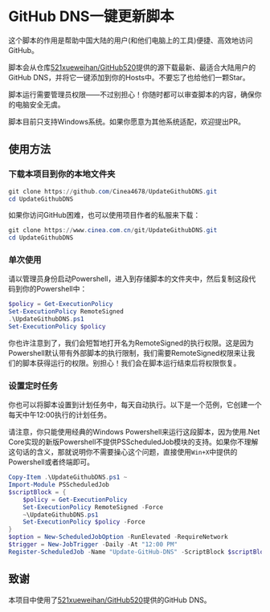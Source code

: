 # GitHub DNS一键更新脚本

这个脚本的作用是帮助中国大陆的用户(和他们电脑上的工具)便捷、高效地访问GitHub。

脚本会从仓库[521xueweihan/GitHub520](https://github.com/521xueweihan/GitHub520)提供的源下载最新、最适合大陆用户的GitHub DNS，并将它一键添加到你的Hosts中。不要忘了也给他们一颗Star。

脚本运行需要管理员权限——不过别担心！你随时都可以审查脚本的内容，确保你的电脑安全无虞。

脚本目前只支持Windows系统。如果你愿意为其他系统适配，欢迎提出PR。

## 使用方法

### 下载本项目到你的本地文件夹

```powershell
git clone https://github.com/Cinea4678/UpdateGithubDNS.git
cd UpdateGithubDNS
```

如果你访问GitHub困难，也可以使用项目作者的私服来下载：

```powershell
git clone https://www.cinea.com.cn/git/UpdateGithubDNS.git
cd UpdateGithubDNS
```

### 单次使用

请以管理员身份启动Powershell，进入到存储脚本的文件夹中，然后复制这段代码到你的Powershell中：

```powershell
$policy = Get-ExecutionPolicy
Set-ExecutionPolicy RemoteSigned
.\UpdateGithubDNS.ps1
Set-ExecutionPolicy $policy
```

你也许注意到了，我们会短暂地打开名为RemoteSigned的执行权限。这是因为Powershell默认带有外部脚本的执行限制，我们需要RemoteSigned权限来让我们的脚本获得运行的权限。别担心！我们会在脚本运行结束后将权限恢复。

### 设置定时任务

你也可以将脚本设置到计划任务中，每天自动执行。以下是一个范例，它创建一个每天中午12:00执行的计划任务。

请注意，你只能使用经典的Windows Powershell来运行这段脚本，因为使用.Net Core实现的新版Powershell不提供PSScheduledJob模块的支持。如果你不理解这句话的含义，那就说明你不需要操心这个问题，直接使用`Win+X`中提供的Powershell或者终端即可。

```powershell
Copy-Item .\UpdateGithubDNS.ps1 ~
Import-Module PSScheduledJob
$scriptBlock = {
    $policy = Get-ExecutionPolicy
    Set-ExecutionPolicy RemoteSigned -Force
    ~\UpdateGithubDNS.ps1
    Set-ExecutionPolicy $policy -Force
}
$option = New-ScheduledJobOption -RunElevated -RequireNetwork 
$trigger = New-JobTrigger -Daily -At "12:00 PM"
Register-ScheduledJob -Name "Update-GitHub-DNS" -ScriptBlock $scriptBlock -ScheduledJobOption $option -Trigger $trigger
```

## 致谢

本项目中使用了[521xueweihan/GitHub520](https://github.com/521xueweihan/GitHub520)提供的GitHub DNS。


